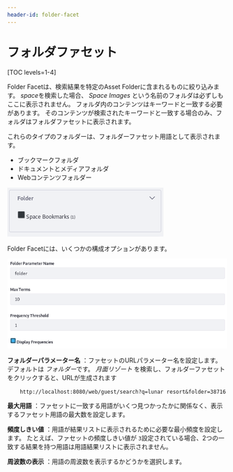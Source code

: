 ```yaml
---
header-id: folder-facet
---
```


# フォルダファセット

[TOC levels=1-4]

Folder Facetは、検索結果を特定のAsset Folderに含まれるものに絞り込みます。 *space*を検索した場合、 *Space Images* という名前のフォルダは必ずしもここに表示されません。 フォルダ内のコンテンツはキーワードと一致する必要があります。 そのコンテンツが検索されたキーワードと一致する場合のみ、フォルダはフォルダファセットに表示されます。

これらのタイプのフォルダーは、フォルダーファセット用語として表示されます。

  - ブックマークフォルダ
  - ドキュメントとメディアフォルダ
  - Webコンテンツフォルダー

![図1：一致するコンテンツを持つ各フォルダーは、ファセット用語です。](../../../images/search-folder-facet.png)

Folder Facetには、いくつかの構成オプションがあります。

![図2：Folder Facetは構成可能です。](../../../images/search-folder-facet-config.png)

**フォルダーパラメーター名** ：ファセットのURLパラメーター名を設定します。 デフォルトは *フォルダー*です。 *月面リゾート* を検索し、フォルダーファセットをクリックすると、URLが生成されます

``` 
    http://localhost:8080/web/guest/search?q=lunar resort&folder=38716
```

**最大用語** ：ファセットに一致する用語がいくつ見つかったかに関係なく、表示するファセット用語の最大数を設定します。

**頻度しきい値** ：用語が結果リストに表示されるために必要な最小頻度を設定します。 たとえば、ファセットの頻度しきい値が `3`設定されている場合、2つの一致する結果を持つ用語は用語結果リストに表示されません。

**周波数の表示** ：用語の周波数を表示するかどうかを選択します。
